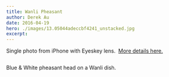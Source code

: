 ```yaml
---
title: Wanli Pheasant
author: Derek Au
date: 2016-04-19
hero: ./images/13.05044adeccbf4241_unstacked.jpg
excerpt: 
---
```


Single photo from iPhone with Eyeskey lens.  [More details here.](http://www.derekau.net/2016/03/27/iphone-microscopy/)

![]()

Blue & White pheasant head on a Wanli dish.
